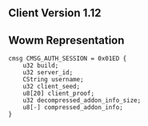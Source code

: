 ## Client Version 1.12

## Wowm Representation
```rust,ignore
cmsg CMSG_AUTH_SESSION = 0x01ED {
    u32 build;    
    u32 server_id;    
    CString username;    
    u32 client_seed;    
    u8[20] client_proof;    
    u32 decompressed_addon_info_size;    
    u8[-] compressed_addon_info;    
}

```
